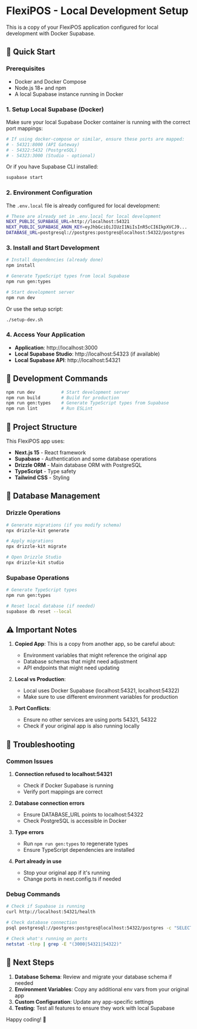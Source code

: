 # FlexiPOS - Local Development Setup

This is a copy of your FlexiPOS application configured for local development with Docker Supabase.

## 🚀 Quick Start

### Prerequisites

- Docker and Docker Compose
- Node.js 18+ and npm
- A local Supabase instance running in Docker

### 1. Setup Local Supabase (Docker)

Make sure your local Supabase Docker container is running with the correct port mappings:

```bash
# If using docker-compose or similar, ensure these ports are mapped:
# - 54321:8000 (API Gateway)
# - 54322:5432 (PostgreSQL)
# - 54323:3000 (Studio - optional)
```

Or if you have Supabase CLI installed:

```bash
supabase start
```

### 2. Environment Configuration

The `.env.local` file is already configured for local development:

```bash
# These are already set in .env.local for local development
NEXT_PUBLIC_SUPABASE_URL=http://localhost:54321
NEXT_PUBLIC_SUPABASE_ANON_KEY=eyJhbGciOiJIUzI1NiIsInR5cCI6IkpXVCJ9...
DATABASE_URL=postgresql://postgres:postgres@localhost:54322/postgres
```

### 3. Install and Start Development

```bash
# Install dependencies (already done)
npm install

# Generate TypeScript types from local Supabase
npm run gen:types

# Start development server
npm run dev
```

Or use the setup script:

```bash
./setup-dev.sh
```

### 4. Access Your Application

- **Application**: http://localhost:3000
- **Local Supabase Studio**: http://localhost:54323 (if available)
- **Local Supabase API**: http://localhost:54321

## 🔧 Development Commands

```bash
npm run dev          # Start development server
npm run build        # Build for production
npm run gen:types    # Generate TypeScript types from Supabase
npm run lint         # Run ESLint
```

## 📁 Project Structure

This FlexiPOS app uses:

- **Next.js 15** - React framework
- **Supabase** - Authentication and some database operations
- **Drizzle ORM** - Main database ORM with PostgreSQL
- **TypeScript** - Type safety
- **Tailwind CSS** - Styling

## 🔄 Database Management

### Drizzle Operations

```bash
# Generate migrations (if you modify schema)
npx drizzle-kit generate

# Apply migrations
npx drizzle-kit migrate

# Open Drizzle Studio
npx drizzle-kit studio
```

### Supabase Operations

```bash
# Generate TypeScript types
npm run gen:types

# Reset local database (if needed)
supabase db reset --local
```

## ⚠️ Important Notes

1. **Copied App**: This is a copy from another app, so be careful about:

   - Environment variables that might reference the original app
   - Database schemas that might need adjustment
   - API endpoints that might need updating

2. **Local vs Production**:

   - Local uses Docker Supabase (localhost:54321, localhost:54322)
   - Make sure to use different environment variables for production

3. **Port Conflicts**:
   - Ensure no other services are using ports 54321, 54322
   - Check if your original app is also running locally

## 🐛 Troubleshooting

### Common Issues

1. **Connection refused to localhost:54321**

   - Check if Docker Supabase is running
   - Verify port mappings are correct

2. **Database connection errors**

   - Ensure DATABASE_URL points to localhost:54322
   - Check PostgreSQL is accessible in Docker

3. **Type errors**

   - Run `npm run gen:types` to regenerate types
   - Ensure TypeScript dependencies are installed

4. **Port already in use**
   - Stop your original app if it's running
   - Change ports in next.config.ts if needed

### Debug Commands

```bash
# Check if Supabase is running
curl http://localhost:54321/health

# Check database connection
psql postgresql://postgres:postgres@localhost:54322/postgres -c "SELECT version();"

# Check what's running on ports
netstat -tlnp | grep -E "(3000|54321|54322)"
```

## 📝 Next Steps

1. **Database Schema**: Review and migrate your database schema if needed
2. **Environment Variables**: Copy any additional env vars from your original app
3. **Custom Configuration**: Update any app-specific settings
4. **Testing**: Test all features to ensure they work with local Supabase

Happy coding! 🎉
